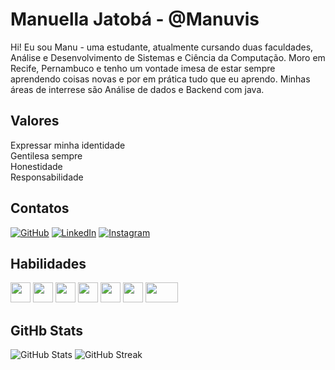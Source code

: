 
#  Manuella Jatobá - @Manuvis
 
Hi! Eu sou Manu - uma estudante, atualmente cursando duas faculdades, Análise  e Desenvolvimento de Sistemas e Ciência da Computação. Moro em Recife, Pernambuco e tenho um vontade imesa de estar sempre aprendendo coisas novas e por em prática tudo que eu aprendo. Minhas áreas de interrese são Análise de dados e Backend com java.
   
  
## Valores
 
Expressar minha identidade <br>
Gentilesa sempre <br>
Honestidade <br>
Responsabilidade 

## Contatos
[![GitHub](https://img.shields.io/badge/GitHub-000?style=for-the-badge&logo=github&logoColor=c3cbd3)](https://github.com/Manuvis/)
[![LinkedIn](https://img.shields.io/badge/LinkedIn-000?style=for-the-badge&logo=LinkedIn&logoColor=0a66c2)](https://www.linkedin.com/in/manuellajatoba/)
[![Instagram](https://img.shields.io/badge/Instagram-000?style=for-the-badge&logo=Instagram&logoColor=fa0179)](https://www.instagram.com/manuca_jatoba)



## Habilidades
<img height="32px" src="https://seeklogo.com/images/H/html5-without-wordmark-color-logo-14D252D878-seeklogo.com.png">
<img height="32px" src="https://seeklogo.com/images/C/css-3-logo-023C1A7171-seeklogo.com.png">
<img height="32px" src="https://seeklogo.com/images/B/bootstrap-5-logo-85A1F11F4F-seeklogo.com.png" >
<img height="32px" src="https://seeklogo.com/images/J/javascript-js-logo-2949701702-seeklogo.com.png">
<img src="https://cdn.jsdelivr.net/gh/devicons/devicon/icons/git/git-plain.svg" height="32px"/>
<img height="32px" src="https://seeklogo.com/images/J/java-logo-7F8B35BAB3-seeklogo.com.png">
<img height="32px" src="https://seeklogo.com/images/M/MySQL-logo-F6FF285A58-seeklogo.com.png" width="52px">

## GitHb Stats
![GitHub Stats](https://github-readme-stats.vercel.app/api?username=Manuvis&theme=ocean_dark&show_icons=true) 
![GitHub Streak](https://streak-stats.demolab.com/?user=Manuvis&theme=ocean_dark)
